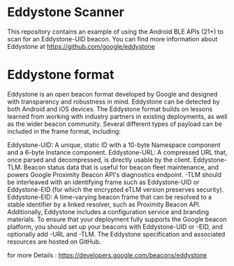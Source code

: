 # Eddystone Scanner

This repository contains an example of using the Android BLE APIs (21+) to scan for an Eddystone-UID beacon. You can find more information about Eddystone at https://github.com/google/eddystone

# Eddystone format

Eddystone is an open beacon format developed by Google and designed with transparency and robustness in mind. Eddystone can be detected by both Android and iOS devices. The Eddystone format builds on lessons learned from working with industry partners in existing deployments, as well as the wider beacon community. Several different types of payload can be included in the frame format, including:

Eddystone-UID: A unique, static ID with a 10-byte Namespace component and a 6-byte Instance component.
Eddystone-URL: A compressed URL that, once parsed and decompressed, is directly usable by the client.
Eddystone-TLM: Beacon status data that is useful for beacon fleet maintenance, and powers Google Proximity Beacon API's diagnostics endpoint. -TLM should be interleaved with an identifying frame such as Eddystone-UID or Eddystone-EID (for which the encrypted eTLM version preserves security).
Eddystone-EID: A time-varying beacon frame that can be resolved to a stable identifier by a linked resolver, such as Proximity Beacon API.
Additionally, Eddystone includes a configuration service and branding materials. To ensure that your deployment fully supports the Google beacon platform, you should set up your beacons with Eddystone-UID or -EID, and optionally add -URL and -TLM.
The Eddystone specification and associated resources are hosted on GitHub.

for more Details : https://developers.google.com/beacons/eddystone
